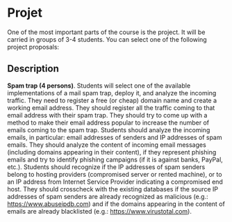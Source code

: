 # Projet


One of the most important parts of the course is the project. It will be carried in groups of
3-4 students. You can select one of the following project proposals:

## Description
**Spam trap (4 persons)**. Students will select one of the available implementations of
a mail spam trap, deploy it, and analyze the incoming traffic. They need to register a
free (or cheap) domain name and create a working email address. They should
register all the traffic coming to that email address with their spam trap. They should
try to come up with a method to make their email address popular to increase the
number of emails coming to the spam trap. Students should analyze the incoming
emails, in particular: email addresses of senders and IP addresses of spam emails.
They should analyze the content of incoming email messages (including domains
appearing in their content), if they represent phishing emails and try to identify
phishing campaigns (if it is against banks, PayPal, etc.). Students should recognize if
the IP addresses of spam senders belong to hosting providers (compromised server
or rented machine), or to an IP address from Internet Service Provider indicating a
compromised end host. They should crosscheck with the existing databases if the
source IP addresses of spam senders are already recognized as malicious (e.g.:
https://www.abuseipdb.com) and if the domains appearing in the content of emails
are already blacklisted (e.g.: https://www.virustotal.com).
